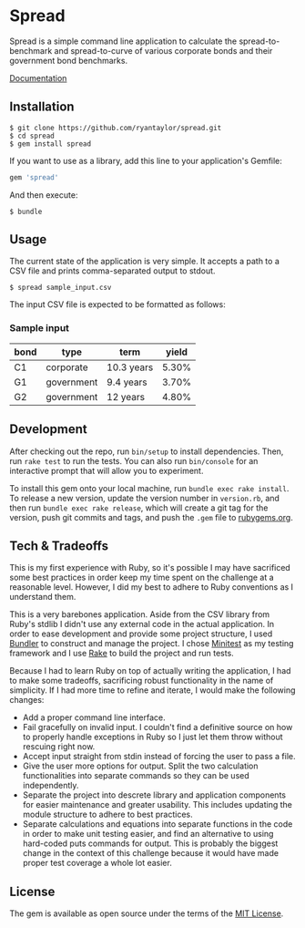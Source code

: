 # Spread

Spread is a simple command line application to calculate the spread-to-benchmark and spread-to-curve of various corporate bonds and their government bond benchmarks. 

[Documentation](https://ryantaylor.github.io/spread/)

## Installation

```
$ git clone https://github.com/ryantaylor/spread.git
$ cd spread
$ gem install spread
```

If you want to use as a library, add this line to your application's Gemfile:

```ruby
gem 'spread'
```

And then execute:

    $ bundle

## Usage

The current state of the application is very simple. It accepts a path to a CSV file and prints comma-separated output to stdout.

    $ spread sample_input.csv

The input CSV file is expected to be formatted as follows:

### Sample input

| bond   | type       | term        | yield |
|--------|------------|-------------|-------|
| C1     | corporate  | 10.3 years  | 5.30% |
| G1     | government | 9.4 years   | 3.70% |
| G2     | government | 12 years    | 4.80% |

## Development

After checking out the repo, run `bin/setup` to install dependencies. Then, run `rake test` to run the tests. You can also run `bin/console` for an interactive prompt that will allow you to experiment.

To install this gem onto your local machine, run `bundle exec rake install`. To release a new version, update the version number in `version.rb`, and then run `bundle exec rake release`, which will create a git tag for the version, push git commits and tags, and push the `.gem` file to [rubygems.org](https://rubygems.org).

## Tech & Tradeoffs

This is my first experience with Ruby, so it's possible I may have sacrificed some best practices in order keep my time spent on the challenge at a reasonable level. However, I did my best to adhere to Ruby conventions as I understand them.

This is a very barebones application. Aside from the CSV library from Ruby's stdlib I didn't use any external code in the actual application. In order to ease development and provide some project structure, I used [Bundler](http://bundler.io/) to construct and manage the project. I chose [Minitest](https://github.com/seattlerb/minitest) as my testing framework and I use [Rake](https://github.com/ruby/rake) to build the project and run tests.

Because I had to learn Ruby on top of actually writing the application, I had to make some tradeoffs, sacrificing robust functionality in the name of simplicity. If I had more time to refine and iterate, I would make the following changes:

* Add a proper command line interface.
* Fail gracefully on invalid input. I couldn't find a definitive source on how to properly handle exceptions in Ruby so I just let them throw without rescuing right now.
* Accept input straight from stdin instead of forcing the user to pass a file.
* Give the user more options for output. Split the two calculation functionalities into separate commands so they can be used independently.
* Separate the project into descrete library and application components for easier maintenance and greater usability. This includes updating the module structure to adhere to best practices.
* Separate calculations and equations into separate functions in the code in order to make unit testing easier, and find an alternative to using hard-coded puts commands for output. This is probably the biggest change in the context of this challenge because it would have made proper test coverage a whole lot easier.

## License

The gem is available as open source under the terms of the [MIT License](http://opensource.org/licenses/MIT).

